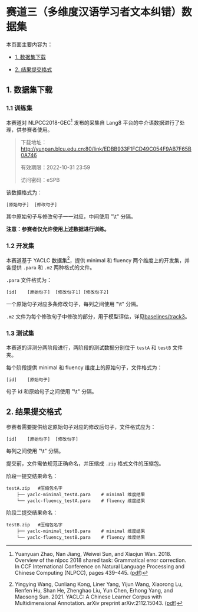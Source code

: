 # 赛道三（多维度汉语学习者文本纠错）数据集

本页面主要内容为：

- [1. 数据集下载](#1-数据集下载)

- [2. 结果提交格式](#2-结果提交格式)

## 1. 数据集下载

### 1.1 训练集

本赛道对 NLPCC2018-GEC[^1] 发布的采集自 Lang8 平台的中介语数据进行了处理，供参赛者使用。

> 下载地址：http://yunpan.blcu.edu.cn:80/link/EDBB933F1FCD49C054F9AB7F65B0A746
>
> 有效期限：2022-10-31 23:59
>
> 访问密码：eSPB

该数据格式为：

```
[原始句子]	[修改句子]
```

其中原始句子与修改句子一一对应，中间使用 "\t" 分隔。

**注意：参赛者仅允许使用上述数据进行训练。**

### 1.2 开发集

本赛道基于 YACLC 数据集[^2]，提供 minimal 和 fluency 两个维度上的开发集，并各提供 `.para` 和 `.m2` 两种格式的文件。

`.para` 文件格式为：

```
[id]	[原始句子]	[修改句子1]	[修改句子2]
```

一个原始句子对应多条修改句子，每列之间使用 "\t" 分隔。

`.m2` 文件为每个修改句子中修改的部分，用于模型评估，详见[baselines/track3](https://github.com/blcuicall/CCL2022-CLTC/baselines/track3)。

### 1.3 测试集

本赛道的评测分两阶段进行，两阶段的测试数据分别位于 `testA` 和 `testB` 文件夹。

每个阶段提供 minimal 和 fluency 维度上的原始句子，文件格式为：

```
[id]	[原始句子]
```

句子 id 和原始句子之间使用 "\t" 分隔。

## 2. 结果提交格式

参赛者需要提供给定原始句子对应的修改后句子，文件格式应为：

```
[id]	[原始句子]	[修改句子]
```

每列之间使用 "\t" 分隔。

提交前，文件需依规范正确命名，并压缩成 `.zip` 格式文件的压缩包。

阶段一提交结果命名：

```
testA.zip	#压缩包名字
    ├── yaclc-minimal_testA.para	# minimal 维度结果
    └── yaclc-fluency_testA.para	# fluency 维度结果
```

阶段二提交结果命名：

```
testB.zip	#压缩包名字
    ├── yaclc-minimal_testB.para	# minimal 维度结果
    └── yaclc-fluency_testB.para	# fluency 维度结果
```



[^1]:Yuanyuan Zhao, Nan Jiang, Weiwei Sun, and Xiaojun Wan. 2018. Overview of the nlpcc 2018 shared task: Grammatical error correction. In CCF International Conference on Natural Language Processing and Chinese Computing (NLPCC), pages 439–445. ([pdf](http://tcci.ccf.org.cn/conference/2018/papers/EV11.pdf)) 
[^2]:Yingying Wang, Cunliang Kong, Liner Yang, Yijun Wang, Xiaorong Lu, Renfen Hu, Shan He, Zhenghao Liu, Yun Chen, Erhong Yang, and Maosong Sun. 2021. YACLC: A Chinese Learner Corpus with Multidimensional Annotation. arXiv preprint arXiv:2112.15043. ([pdf](https://arxiv.org/abs/2112.15043)) 